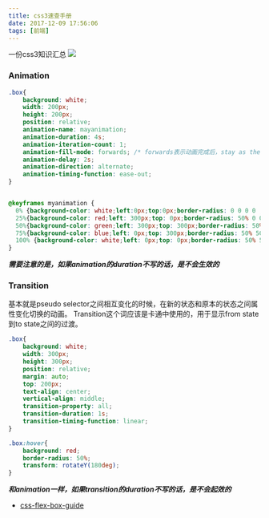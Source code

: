 ```yaml
---
title: css3速查手册
date: 2017-12-09 17:56:06
tags: [前端]
---
```


一份css3知识汇总
![](http://www.haldir66.ga/static/imgs/scenery1511100802774.jpg)
<!--more-->


### Animation
```css
.box{
    background: white;
    width: 200px;
    height: 200px;
    position: relative;
    animation-name: mayanimation;
    animation-duration: 4s;
    animation-iteration-count: 1;
    animation-fill-mode: forwards; /* forwards表示动画完成后，stay as the end of animation */
    animation-delay: 2s;
    animation-direction: alternate;
    animation-timing-function: ease-out;
}


@keyframes myanimation {
  0% {background-color: white;left:0px;top:0px;border-radius: 0 0 0 0 ;}
  25%{background-color: red;left: 300px;top: 0px;border-radius: 50% 0 0 0 }
  50%{background-color: green;left: 300px;top: 300px;border-radius: 50% 50% 0 0 }
  75%{background-color: blue;left: 0px;top: 300px;border-radius: 50% 50% 50% 0}
  100% {background-color: white;left: 0px;top: 0px;border-radius: 50% 50% 50% 50%}
}
```

***需要注意的是，如果animation的duration不写的话，是不会生效的***

### Transition
基本就是pseudo selector之间相互变化的时候，在新的状态和原本的状态之间属性变化切换的动画。
Transition这个词应该是卡通中使用的，用于显示from state到to state之间的过渡。

```css
.box{
    background: white;
    width: 300px;
    height: 300px;
    position: relative;
    margin: auto;
    top: 200px;
    text-align: center;
    vertical-align: middle;
    transition-property: all;
    transition-duration: 1s;
    transition-timing-function: linear;
}

.box:hover{
    background: red;
    border-radius: 50%;
    transform: rotateY(180deg);
}
```

***和animation一样，如果transition的duration不写的话，是不会起效的***

- [css-flex-box-guide](https://css-tricks.com/snippets/css/a-guide-to-flexbox/)
